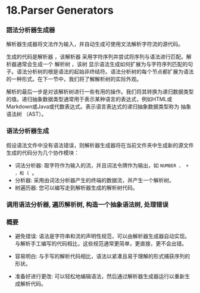 # 18.Parser Generators

### 語法分析器生成器

解析器生成器将文法作为输入，并自动生成可使用文法解析字符流的源代码。

生成的代码是解析器 ，该解析器 采用字符序列并尝试将序列与语法进行匹配。解析器通常会生成一个 解析树 ，该树 显示语法生成如何扩展为与字符序列匹配的句子。语法分析树的根是语法的起始非终结符。语法分析树的每个节点都扩展为语法的一种形式。在下一节中，我们将了解解析树的实际外观。

解析的最后一步是对该解析树进行一些有用的操作。我们将其转换为递归数据类型的值。递归抽象数据类型通常用于表示某种语言的表达式，例如HTML或Markdown或Java或代数表达式。表示语言表达式的递归抽象数据类型称为 抽象语法树 （AST）。

### 语法分析器生成

假设语法文件中没有语法错误，则解析器生成器将在当前文件夹中生成新的源文件生成的代码分为几个协作模块：

- 词法分析器: 取字符作为输入的流，并且词法令牌作为输出，如 `NUMBER ， + ，和 ( `。
- 分析器: 采用由词法分析器产生的终端的数据流，并产生一个解析树。
- 树遍历器: 您可以编写走到解析器生成的解析树代码。

### 调用语法分析器, 遍历解析树, 构造一个抽象语法树, 处理错误

### 概要
- 避免错误: 语法是字符串和流的声明性规范，可以由解析器生成器自动实现。与解析手工编写的代码相比，这些规范通常更简单，更直接，更不会出错。

- 容易明白: 与手写的解析代码相比，语法以紧凑且易于理解的形式捕获序列的形状。

- 准备好进行更改: 可以轻松地编辑语法，然后通过解析器生成器运行以重新生成解析代码。